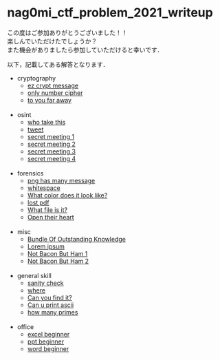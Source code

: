 # nag0mi_ctf_problem_2021_writeup
この度はご参加ありがとうございました！！<br>
楽しんでいただけたでしょうか？<br>
また機会がありましたら参加していただけると幸いです．

以下，記載してある解答となります．

- cryptography
  - [ez crypt message](./cryptography/ez_crypt_message.md)
  - [only number cipher](./cryptography/only_number_cipher.md)
  - [to you far away](./cryptography/to_you_far_away.md)
<br><br>
- osint
  - [who take this](./osint/who_take_this.md)
  - [tweet](./osint/tweet.md)
  - [secret meeting 1](./osint/secret_meeting_1.md)
  - [secret meeting 2](./osint/secret_meeting_2.md)
  - [secret meeting 3](./osint/secret_meeting_3.md)
  - [secret meeting 4](./osint/secret_meeting_4.md)
<br><br>
- forensics
  - [png has many message](./forensics/png_has_many_message.md)
  - [whitespace](./forensics/whitespace.md)
  - [What color does it look like?](./forensics/What_color_does_it_look_like.md)
  - [lost pdf](./forensics/lost_pdf.md)
  - [What file is it?](./forensics/What_file_is_it.md)
  - [Open their heart](./forensics/Open_their_heart.md)
<br><br>
- misc
  - [Bundle Of Outstanding Knowledge](./misc/Bundle_Of_Outstanding_Knowledge.md)
  - [Lorem ipsum](./misc/Lorem_ipsum.md)
  - [Not Bacon But Ham 1](./misc/Not_Bacon_But_Ham_1.md)
  - [Not Bacon But Ham 2](./misc/Not_Bacon_But_Ham_2.md)
<br><br>
- general skill
  - [sanity check](./general_skill/sanity_check.md)
  - [where](./general_skill/where.md)
  - [Can you find it?](./general_skill/Can_you_find_it.md)
  - [Can u print ascii](./general_skill/Can_u_print_ascii.md)
  - [how many primes](./general_skill/how_many_primes.md)
<br><br>
- office
  - [excel beginner](./office/excel_beginner.md)
  - [ppt beginner](./office/ppt_beginner.md)
  - [word beginner](./office/word_beginner.md)
